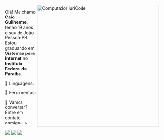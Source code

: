 <img src="https://raw.githubusercontent.com/MicaelliMedeiros/micaellimedeiros/master/image/computer-illustration.png" min-width="400px" max-width="400px" width="400px" align="right" alt="Computador iuriCode">

<p align="left"> 
  Olá! Me chamo <strong>Caio Guilherme</strong>, tenho 19 anos e sou de João Pessoa-PB. <br>
  Estou graduando em <strong>Sistemas para Internet</strong> no <strong>Instituto Federal da Paraíba</strong>.
</p>

<p align="left">
  🦄 Linguagens: <strong></strong>
</p>

<p align="left">
  💼 Ferramentas: <strong></strong>
</p>

<p align="left">
  💌 Vamos conversar? Entre em contato comigo... ⤵️
</p>

<p align="left">
  <a href="mailtoo:agmcaiodev@gmail.com" alt="Gmail">
  <img src="https://img.shields.io/badge/-Gmail-FF0000?style=flat-square&labelColor=FF0000&logo=gmail&logoColor=white&link=LINK-DO-SEU-EMAIL" /></a>

  <a href="https://www.linkedin.com/in/caio-guilherme-880675202/" alt="Linkedin">
  <img src="https://img.shields.io/badge/-Linkedin-0e76a8?style=flat-square&logo=Linkedin&logoColor=white&link=LINK-DO-SEU-LINKEDIN" /></a>

  <a href="https://www.instagram.com/agmcaio/" alt="Instagram">
  <img src="https://img.shields.io/badge/-Instagram-DF0174?style=flat-square&labelColor=DF0174&logo=instagram&logoColor=white&link=LINK-DO-SEU-INSTAGRAM"/></a>
</p>  
